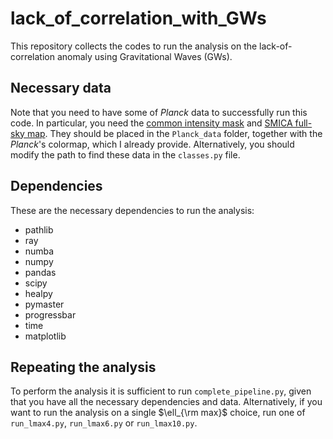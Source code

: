 # lack_of_correlation_with_GWs

This repository collects the codes to run the analysis on the lack-of-correlation anomaly using Gravitational Waves (GWs). 

## Necessary data

Note that you need to have some of _Planck_ data to successfully run this code. In particular, you need the [common intensity mask](http://pla.esac.esa.int/pla/\#maps) and [SMICA full-sky map](http://pla.esac.esa.int/pla/\#maps). They should be placed in the `Planck_data` folder, together with the _Planck_'s colormap, which I already provide. Alternatively, you should modify the path to find these data in the `classes.py` file.

## Dependencies

These are the necessary dependencies to run the analysis:
* pathlib
* ray
* numba
* numpy
* pandas
* scipy
* healpy
* pymaster
* progressbar
* time
* matplotlib

## Repeating the analysis

To perform the analysis it is sufficient to run `complete_pipeline.py`, given that you have all the necessary dependencies and data. Alternatively, if you want to run the analysis on a single $\ell_{\rm max}$ choice, run one of `run_lmax4.py`, `run_lmax6.py` or `run_lmax10.py`.
